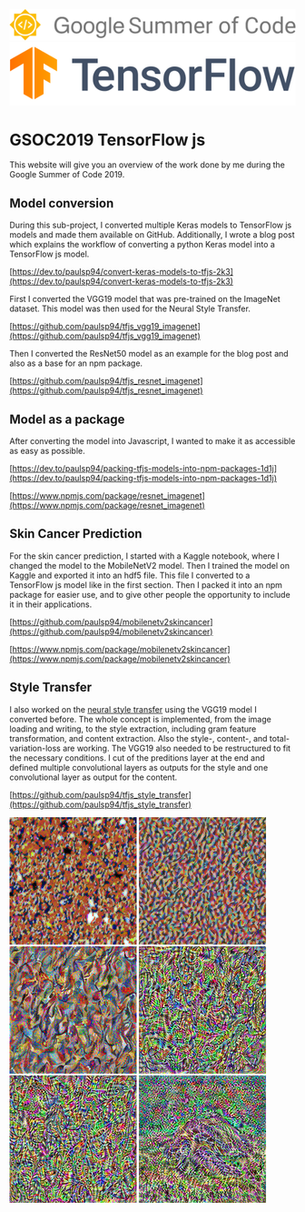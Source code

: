 ![alt text](./assets/general/GSoC-logo-horizontal.svg "gsoc2019")
![Alt text](./assets/general/tf.svg "tensorflow")

# GSOC2019 TensorFlow js

This website will give you an overview of the work done by me during the Google Summer of Code 2019.

## Model conversion

During this sub-project, I converted multiple Keras models to TensorFlow js models and made them available on GitHub.
Additionally, I wrote a blog post which explains the workflow of converting a python Keras model into a TensorFlow js model.

[https://dev.to/paulsp94/convert-keras-models-to-tfjs-2k3](https://dev.to/paulsp94/convert-keras-models-to-tfjs-2k3)

First I converted the VGG19 model that was pre-trained on the ImageNet dataset. 
This model was then used for the Neural Style Transfer.

[https://github.com/paulsp94/tfjs_vgg19_imagenet](https://github.com/paulsp94/tfjs_vgg19_imagenet)

Then I converted the ResNet50 model as an example for the blog post and also as a base for an npm package.

[https://github.com/paulsp94/tfjs_resnet_imagenet](https://github.com/paulsp94/tfjs_resnet_imagenet)

## Model as a package

After converting the model into Javascript, I wanted to make it as accessible as easy as possible.

[https://dev.to/paulsp94/packing-tfjs-models-into-npm-packages-1d1j](https://dev.to/paulsp94/packing-tfjs-models-into-npm-packages-1d1j)

[https://www.npmjs.com/package/resnet_imagenet](https://www.npmjs.com/package/resnet_imagenet)

## Skin Cancer Prediction

For the skin cancer prediction, I started with a Kaggle notebook, where I changed the model to the MobileNetV2 model.
Then I trained the model on Kaggle and exported it into an hdf5 file. 
This file I converted to a TensorFlow js model like in the first section.
Then I packed it into an npm package for easier use, and to give other people the opportunity to include it in their applications.

[https://github.com/paulsp94/mobilenetv2skincancer](https://github.com/paulsp94/mobilenetv2skincancer)

[https://www.npmjs.com/package/mobilenetv2skincancer](https://www.npmjs.com/package/mobilenetv2skincancer)

## Style Transfer

I also worked on the [neural style transfer](https://arxiv.org/pdf/1508.06576.pdf) using the VGG19 model I converted before.
The whole concept is implemented, from the image loading and writing, to the style extraction, including gram feature transformation, and content extraction. Also the style-, content-, and total-variation-loss are working. The VGG19 also needed to be restructured to fit the necessary conditions. I cut of the preditions layer at the end and defined multiple convolutional layers as outputs for the style and one convolutional layer as output for the content.

[https://github.com/paulsp94/tfjs_style_transfer](https://github.com/paulsp94/tfjs_style_transfer)

![alt text](./assets/styleTransfer/500_39807.625_style1.png "Style extraced from the first convolutional layer in the first convolutional block.")
![alt text](./assets/styleTransfer/500_58900656_style2.png "Style extraced from the first convolutional layer in the second convolutional block.")
![alt text](./assets/styleTransfer/500_29894260_style3.png "Style extraced from the first convolutional layer in the third convolutional block.")
![alt text](./assets/styleTransfer/500_2514929.5_style4.png "Style extraced from the first convolutional layer in the fourth convolutional block.")
![alt text](./assets/styleTransfer/500_82911.734375_style5.png "Style extraced from the first convolutional layer in the fifth convolutional block.")
![alt text](./assets/styleTransfer/500_1387907.125_content5.png "Style extraced from the last convolutional layer in the fifth convolutional block.")
